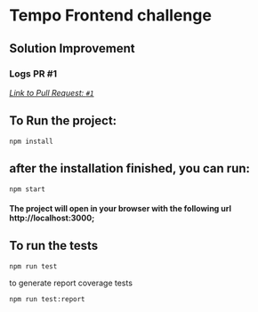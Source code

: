 # Tempo Frontend challenge

## Solution Improvement

### Logs PR #1
*[Link to Pull Request: `#1`](https://github.com/stembrino/carvalho_fe_fabio_exercise/pull/1#issue-2097254312)*

## To Run the project:

```
npm install
```

## after the installation finished, you can run:

```
npm start
```

#### The project will open in your browser with the following url http://localhost:3000;

## To run the tests

```
npm run test
```
to generate report coverage tests
```
npm run test:report
```